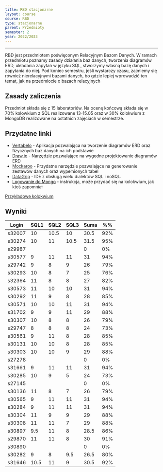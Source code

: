 ```yaml
---
title: RBD stacjonarne
layout: course
course: RBD
type: stacjonarne
parent: Przedmioty
semester: 2
year: 2022/2023
---
```

---
RBD jest przedmiotem poświęconym Relacyjnym Bazom Danych. W ramach przedmiotu poznamy zasady działania baz danych, tworzenia diagramów ERD, układania zapytań w języku SQL, stworzymy własną bazę danych i zapytania do niej. Pod koniec semestru, jeśli wystarczy czasu, zajmiemy się również nierelacyjnymi bazami danych, bo gdzie lepiej wprowadzić ten temat, jak na przedmiocie o bazach relacyjnych

## Zasady zaliczenia
Przedmiot składa się z 15 laboratoriów. Na ocenę końcową składa się w 70% kolowkium z SQL realizowane 13-15.05 oraz w 30% kolokwium z MongoDB realizowane na ostatnich zajęciach w semestrze.

## Przydatne linki
- [Vertabelo](https://vertabelo.com) - Aplikacja pozwalająca na tworzenie diagramów ERD oraz fizycznych baz danych na ich podstawie
- [Draw.io](https://app.diagrams.net/) - Narzędzie pozwalające na wygodne projektowanie diagramów ERD
- [Mockaroo](https://mockaroo.com) - Przydatne narzędzie pozwalające na generowanie zestawów danych oraz wypełnionych tabel
- [DataGrip](https://www.jetbrains.com/datagrip/) - IDE z obsługą wielu dialektów SQL i noSQL.
- [Logowanie do Mongo](https://mhyla.com/logowanie-mongodb) - instrukcja, może przydać się na kolokwium, jak ktoś zapomniał


[Przykładowe kolokwium](../../../assets/RBD/testRBD.pdf)

## Wyniki

| Login  | SQL1 | SQL2 | SQL3 | Suma | %%  |
| ------ | ---- | ---- | ---- | ---- | --- |
| s32007 | 10   | 10.5 | 10   | 30.5 | 92% |
| s30274 | 10   | 11   | 10.5 | 31.5 | 95% |
| s29987 |      |      |      | 0    | 0%  |
| s30577 | 9    | 11   | 11   | 31   | 94% |
| s29742 | 9    | 8    | 9    | 26   | 79% |
| s30293 | 10   | 8    | 7    | 25   | 76% |
| s32364 | 11   | 8    | 8    | 27   | 82% |
| s30573 | 11   | 10   | 10   | 31   | 94% |
| s30292 | 11   | 9    | 8    | 28   | 85% |
| s30571 | 10   | 10   | 11   | 31   | 94% |
| s31702 | 9    | 9    | 11   | 29   | 88% |
| s30307 | 10   | 8    | 8    | 26   | 79% |
| s29747 | 8    | 8    | 8    | 24   | 73% |
| s30561 | 9    | 11   | 8    | 28   | 85% |
| s30131 | 10   | 10   | 8    | 28   | 85% |
| s30303 | 10   | 10   | 9    | 29   | 88% |
| s27278 |      |      |      | 0    | 0%  |
| s31661 | 9    | 11   | 11   | 31   | 94% |
| s30285 | 10   | 9    | 5    | 24   | 73% |
| s27145 |      |      |      | 0    | 0%  |
| s30136 | 11   | 8    | 7    | 26   | 79% |
| s30565 | 9    | 11   | 11   | 31   | 94% |
| s30284 | 9    | 11   | 11   | 31   | 94% |
| s30304 | 11   | 9    | 9    | 29   | 88% |
| s30308 | 11   | 11   | 7    | 29   | 88% |
| s30897 | 9.5  | 11   | 8    | 28.5 | 86% |
| s29870 | 11   | 11   | 8    | 30   | 91% |
| s30890 |      |      |      | 0    | 0%  |
| s30282 | 9    | 8    | 9.5  | 26.5 | 80% |
| s31646 | 10.5 | 11   | 9    | 30.5 | 92% |